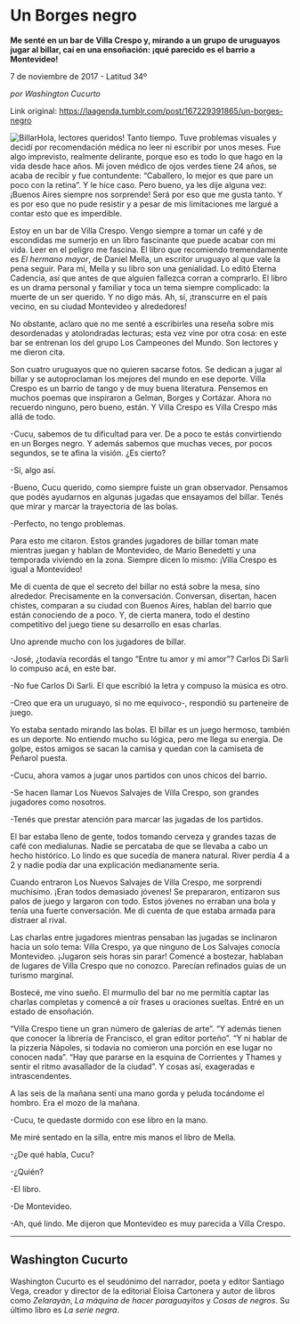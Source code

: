 # Un Borges negro

**Me senté en un bar de Villa Crespo y, mirando a un grupo de uruguayos jugar al billar, caí en una ensoñación: ¡qué parecido es el barrio a Montevideo!**

7 de noviembre de 2017 - Latitud 34º

_por Washington Cucurto_

Link original: https://laagenda.tumblr.com/post/167229391865/un-borges-negro

![Billar](https://64.media.tumblr.com/d0f4d46b9016029afa546cf773a1a18b/tumblr_inline_pk0l7jHqeJ1t6q87u_500.jpg)Hola, lectores queridos! Tanto tiempo. Tuve problemas visuales y decidí por recomendación médica no leer ni escribir por unos meses. Fue algo imprevisto, realmente delirante, porque eso es todo lo que hago en la vida desde hace años. Mi joven médico de ojos verdes tiene 24 años, se acaba de recibir y fue contundente: “Caballero, lo mejor es que pare un poco con la retina”. Y le hice caso. Pero bueno, ya les dije alguna vez: ¡Buenos Aires siempre nos sorprende! Será por eso que me gusta tanto. Y es por eso que no pude resistir y a pesar de mis limitaciones me largué a contar esto que es imperdible.

Estoy en un bar de Villa Crespo. Vengo siempre a tomar un café y de escondidas me sumerjo en un libro fascinante que puede acabar con mi vida. Leer en el peligro me fascina. El libro que recomiendo tremendamente es *El hermano mayor*, de Daniel Mella, un escritor uruguayo al que vale la pena seguir. Para mí, Mella y su libro son una genialidad. Lo editó Eterna Cadencia, así que antes de que alguien fallezca corran a comprarlo. El libro es un drama personal y familiar y toca un tema siempre complicado: la muerte de un ser querido. Y no digo más. Ah, sí, ¡transcurre en el país vecino, en su ciudad Montevideo y alrededores!

No obstante, aclaro que no me senté a escribirles una reseña sobre mis desordenadas y atolondradas lecturas; esta vez vine por otra cosa: en este bar se entrenan los del grupo Los Campeones del Mundo. Son lectores y me dieron cita.

Son cuatro uruguayos que no quieren sacarse fotos. Se dedican a jugar al billar y se autoproclaman los mejores del mundo en ese deporte. Villa Crespo es un barrio de tango y de muy buena literatura. Pensemos en muchos poemas que inspiraron a Gelman, Borges y Cortázar. Ahora no recuerdo ninguno, pero bueno, están. Y Villa Crespo es Villa Crespo más allá de todo.

-Cucu, sabemos de tu dificultad para ver. De a poco te estás convirtiendo en un Borges negro. Y además sabemos que muchas veces, por pocos segundos, se te afina la visión. ¿Es cierto?  

-Sí, algo así.  

-Bueno, Cucu querido, como siempre fuiste un gran observador. Pensamos que podés ayudarnos en algunas jugadas que ensayamos del billar. Tenés que mirar y marcar la trayectoria de las bolas.  

-Perfecto, no tengo problemas.

Para esto me citaron. Estos grandes jugadores de billar toman mate mientras juegan y hablan de Montevideo, de Mario Benedetti y una temporada viviendo en la zona. Siempre dicen lo mismo: ¡Villa Crespo es igual a Montevideo!

Me di cuenta de que el secreto del billar no está sobre la mesa, sino alrededor. Precisamente en la conversación. Conversan, disertan, hacen chistes, comparan a su ciudad con Buenos Aires, hablan del barrio que están conociendo de a poco. Y, de cierta manera, todo el destino competitivo del juego tiene su desarrollo en esas charlas. 

Uno aprende mucho con los jugadores de billar.

-José, ¿todavía recordás el tango “Entre tu amor y mi amor”? Carlos Di Sarli lo compuso acá, en este bar.  

-No fue Carlos Di Sarli. El que escribió la letra y compuso la música es otro.  

-Creo que era un uruguayo, si no me equivoco-, respondió su parteneire de juego.

Yo estaba sentado mirando las bolas. El billar es un juego hermoso, también es un deporte. No entiendo mucho su lógica, pero me llega su energía. De golpe, estos amigos se sacan la camisa y quedan con la camiseta de Peñarol puesta. 

-Cucu, ahora vamos a jugar unos partidos con unos chicos del barrio.  

-Se hacen llamar Los Nuevos Salvajes de Villa Crespo, son grandes jugadores como nosotros.  

-Tenés que prestar atención para marcar las jugadas de los partidos.

El bar estaba lleno de gente, todos tomando cerveza y grandes tazas de café con medialunas. Nadie se percataba de que se llevaba a cabo un hecho histórico. Lo lindo es que sucedía de manera natural. River perdía 4 a 2 y nadie podía dar una explicación medianamente seria.

Cuando entraron Los Nuevos Salvajes de Villa Crespo, me sorprendí muchísimo. ¡Eran todos demasiado jóvenes! Se prepararon, entizaron sus palos de juego y largaron con todo. Estos jóvenes no erraban una bola y tenía una fuerte conversación. Me di cuenta de que estaba armada para distraer al rival. 

Las charlas entre jugadores mientras pensaban las jugadas se inclinaron hacia un solo tema: Villa Crespo, ya que ninguno de Los Salvajes conocía Montevideo. ¡Jugaron seis horas sin parar! Comencé a bostezar, hablaban de lugares de Villa Crespo que no conozco. Parecían refinados guías de un turismo marginal. 

Bostecé, me vino sueño. El murmullo del bar no me permitía captar las charlas completas y comencé a oír frases u oraciones sueltas. Entré en un estado de ensoñación.

“Villa Crespo tiene un gran número de galerías de arte”. “Y además tienen que conocer la librería de Francisco, el gran editor porteño”. “Y ni hablar de la pizzería Nápoles, si todavía no comieron una porción en ese lugar no conocen nada”. “Hay que pararse en la esquina de Corrientes y Thames y sentir el ritmo avasallador de la ciudad”. Y cosas así, exageradas e intrascendentes.

A las seis de la mañana sentí una mano gorda y peluda tocándome el hombro. Era el mozo de la mañana.

-Cucu, te quedaste dormido con ese libro en la mano.

Me miré sentado en la silla, entre mis manos el libro de Mella.

-¿De qué habla, Cucu?  

-¿Quién?  

-El libro.  

-De Montevideo.   

-Ah, qué lindo. Me dijeron que Montevideo es muy parecida a Villa Crespo.

  




---

 Washington Cucurto
-------------------

 Washington Cucurto es el seudónimo del narrador, poeta y editor Santiago Vega, creador y director de la editorial Eloísa Cartonera y autor de libros como *Zelarayán*, *La máquina de hacer paraguayitos* y *Cosas de negros*. Su último libro es *La serie negra*. 

